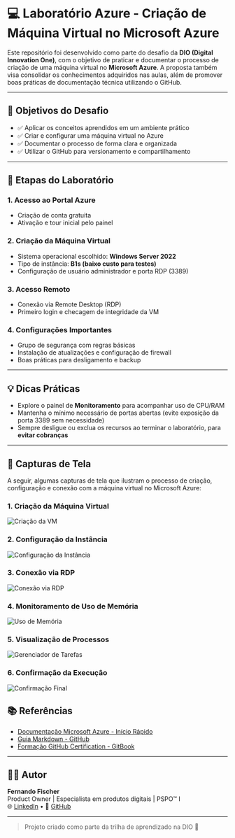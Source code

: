 # 💻 Laboratório Azure - Criação de Máquina Virtual no Microsoft Azure

Este repositório foi desenvolvido como parte do desafio da **DIO (Digital Innovation One)**, com o objetivo de praticar e documentar o processo de criação de uma máquina virtual no **Microsoft Azure**. A proposta também visa consolidar os conhecimentos adquiridos nas aulas, além de promover boas práticas de documentação técnica utilizando o GitHub.

---

## 🎯 Objetivos do Desafio

- ✅ Aplicar os conceitos aprendidos em um ambiente prático
- ✅ Criar e configurar uma máquina virtual no Azure
- ✅ Documentar o processo de forma clara e organizada
- ✅ Utilizar o GitHub para versionamento e compartilhamento

---

## 🧪 Etapas do Laboratório

### 1. Acesso ao Portal Azure
- Criação de conta gratuita
- Ativação e tour inicial pelo painel

### 2. Criação da Máquina Virtual
- Sistema operacional escolhido: **Windows Server 2022**
- Tipo de instância: **B1s (baixo custo para testes)**
- Configuração de usuário administrador e porta RDP (3389)

### 3. Acesso Remoto
- Conexão via Remote Desktop (RDP)
- Primeiro login e checagem de integridade da VM

### 4. Configurações Importantes
- Grupo de segurança com regras básicas
- Instalação de atualizações e configuração de firewall
- Boas práticas para desligamento e backup

---

## 💡 Dicas Práticas

- Explore o painel de **Monitoramento** para acompanhar uso de CPU/RAM
- Mantenha o mínimo necessário de portas abertas (evite exposição da porta 3389 sem necessidade)
- Sempre desligue ou exclua os recursos ao terminar o laboratório, para **evitar cobranças**

---

## 📸 Capturas de Tela

A seguir, algumas capturas de tela que ilustram o processo de criação, configuração e conexão com a máquina virtual no Microsoft Azure:

### 1. Criação da Máquina Virtual
![Criação da VM](https://github.com/fernandofischer-pm/azure-vm-lab/raw/bdac8d64a8c2337d48f9fb967ccb5629aac1dd21/images/1-criacao-vm.png)

### 2. Configuração da Instância
![Configuração da Instância](https://github.com/fernandofischer-pm/azure-vm-lab/raw/bdac8d64a8c2337d48f9fb967ccb5629aac1dd21/images/2-configuracao.png)

### 3. Conexão via RDP
![Conexão via RDP](https://github.com/fernandofischer-pm/azure-vm-lab/raw/bdac8d64a8c2337d48f9fb967ccb5629aac1dd21/images/3-conexao-rdp.png)

### 4. Monitoramento de Uso de Memória
![Uso de Memória](https://github.com/fernandofischer-pm/azure-vm-lab/raw/bdac8d64a8c2337d48f9fb967ccb5629aac1dd21/images/4-uso-memoria.png)

### 5. Visualização de Processos
![Gerenciador de Tarefas](https://github.com/fernandofischer-pm/azure-vm-lab/raw/bdac8d64a8c2337d48f9fb967ccb5629aac1dd21/images/5-processos.png)

### 6. Confirmação da Execução
![Confirmação Final](https://github.com/fernandofischer-pm/azure-vm-lab/raw/bdac8d64a8c2337d48f9fb967ccb5629aac1dd21/images/6-confirmacao.png)


## 📚 Referências

- [Documentação Microsoft Azure - Início Rápido](https://learn.microsoft.com/pt-br/azure/virtual-machines/windows/quick-create-portal)
- [Guia Markdown - GitHub](https://guides.github.com/features/mastering-markdown/)
- [Formação GitHub Certification - GitBook](https://github.com/digitalinnovationone/github-certification)

---

## 👨‍💻 Autor

**Fernando Fischer**  
Product Owner | Especialista em produtos digitais | PSPO™ I  
🌐 [LinkedIn](https://www.linkedin.com/in/fernando-fischer-1990/) • 🐙 [GitHub](https://github.com/fernandofischer-pm)

---

> Projeto criado como parte da trilha de aprendizado na DIO 🚀
